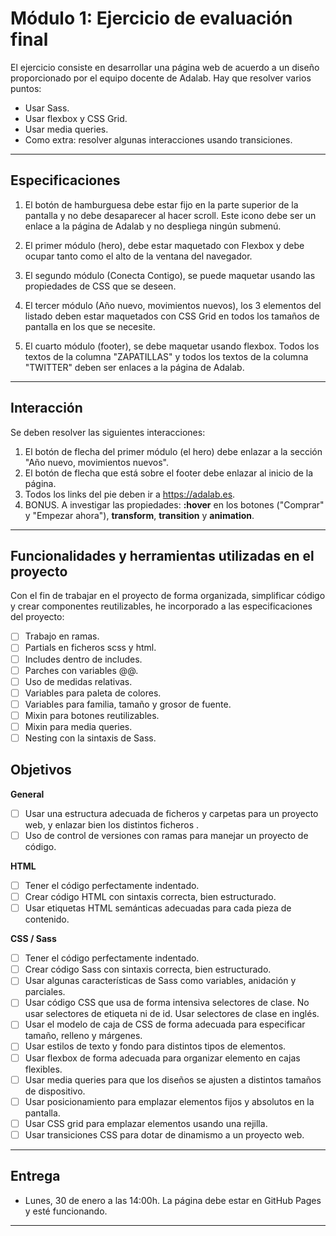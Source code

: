 # Módulo 1: Ejercicio de evaluación final

El ejercicio consiste en desarrollar una página web de acuerdo a un diseño proporcionado por el equipo docente de Adalab. Hay que resolver varios puntos:

- Usar Sass.
- Usar flexbox y CSS Grid.
- Usar media queries.
- Como extra: resolver algunas interacciones usando transiciones.

---

## Especificaciones

1. El botón de hamburguesa debe estar fijo en la parte superior de la pantalla y no debe desaparecer al hacer scroll. Este icono debe ser un enlace a la página de Adalab y no despliega ningún submenú.
2. El primer módulo (hero), debe estar maquetado con Flexbox y debe ocupar tanto como el alto de la ventana del navegador.

3. El segundo módulo (Conecta Contigo), se puede maquetar usando las propiedades de CSS que se deseen.
4. El tercer módulo (Año nuevo, movimientos nuevos), los 3 elementos del listado deben estar maquetados con CSS Grid en todos los tamaños de pantalla en los que se necesite.
5. El cuarto módulo (footer), se debe maquetar usando flexbox. Todos los textos de la columna "ZAPATILLAS" y todos los textos de la columna "TWITTER" deben ser enlaces a la página de Adalab.

---

## Interacción

Se deben resolver las siguientes interacciones:

1.  El botón de flecha del primer módulo (el hero) debe enlazar a la sección "Año nuevo, movimientos nuevos".
2.  El botón de flecha que está sobre el footer debe enlazar al inicio de la página.
3.  Todos los links del pie deben ir a https://adalab.es.
4.  BONUS. A investigar las propiedades: **:hover** en los botones ("Comprar" y "Empezar ahora"), **transform**, **transition** y **animation**.

---

## Funcionalidades y herramientas utilizadas en el proyecto

Con el fin de trabajar en el proyecto de forma organizada, simplificar código y crear componentes reutilizables, he incorporado a las especificaciones del proyecto:

- [ ] Trabajo en ramas.
- [ ] Partials en ficheros scss y html.
- [ ] Includes dentro de includes.
- [ ] Parches con variables @@.
- [ ] Uso de medidas relativas.
- [ ] Variables para paleta de colores.
- [ ] Variables para familia, tamaño y grosor de fuente.
- [ ] Mixin para botones reutilizables.
- [ ] Mixin para media queries.
- [ ] Nesting con la sintaxis de Sass.

## Objetivos

**General**

- [ ] Usar una estructura adecuada de ficheros y carpetas para un proyecto web, y enlazar bien los distintos ficheros .
- [ ] Uso de control de versiones con ramas para manejar un proyecto de código.

**HTML**

- [ ] Tener el código perfectamente indentado.
- [ ] Crear código HTML con sintaxis correcta, bien estructurado.
- [ ] Usar etiquetas HTML semánticas adecuadas para cada pieza de contenido.

**CSS / Sass**

- [ ] Tener el código perfectamente indentado.
- [ ] Crear código Sass con sintaxis correcta, bien estructurado.
- [ ] Usar algunas características de Sass como variables, anidación y parciales.
- [ ] Usar código CSS que usa de forma intensiva selectores de clase. No usar selectores de etiqueta ni de id. Usar selectores de clase en inglés.
- [ ] Usar el modelo de caja de CSS de forma adecuada para especificar tamaño, relleno y márgenes.
- [ ] Usar estilos de texto y fondo para distintos tipos de elementos.
- [ ] Usar flexbox de forma adecuada para organizar elemento en cajas flexibles.
- [ ] Usar media queries para que los diseños se ajusten a distintos tamaños de dispositivo.
- [ ] Usar posicionamiento para emplazar elementos fijos y absolutos en la pantalla.
- [ ] Usar CSS grid para emplazar elementos usando una rejilla.
- [ ] Usar transiciones CSS para dotar de dinamismo a un proyecto web.

---

## Entrega

- Lunes, 30 de enero a las 14:00h. La página debe estar en GitHub Pages y esté funcionando.

---
